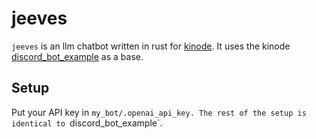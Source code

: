 # jeeves
`jeeves` is an llm chatbot written in rust for [kinode](https://github.com/kinode-dao/kinode).
It uses the kinode [discord_bot_example](https://github.com/kinode-dao/discord_bot_example) as a base.

## Setup
Put your API key in `my_bot/.openai_api_key. The rest of the setup is identical to `discord_bot_example`.